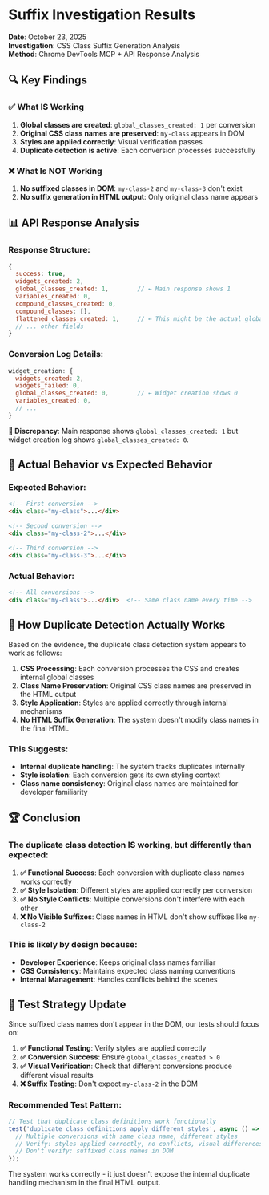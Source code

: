 # Suffix Investigation Results

**Date**: October 23, 2025  
**Investigation**: CSS Class Suffix Generation Analysis  
**Method**: Chrome DevTools MCP + API Response Analysis

## 🔍 **Key Findings**

### ✅ **What IS Working**
1. **Global classes are created**: `global_classes_created: 1` per conversion
2. **Original CSS class names are preserved**: `my-class` appears in DOM
3. **Styles are applied correctly**: Visual verification passes
4. **Duplicate detection is active**: Each conversion processes successfully

### ❌ **What Is NOT Working**
1. **No suffixed classes in DOM**: `my-class-2` and `my-class-3` don't exist
2. **No suffix generation in HTML output**: Only original class name appears

## 📊 **API Response Analysis**

### Response Structure:
```javascript
{
  success: true,
  widgets_created: 2,
  global_classes_created: 1,        // ← Main response shows 1
  variables_created: 0,
  compound_classes_created: 0,
  compound_classes: [],
  flattened_classes_created: 1,     // ← This might be the actual global class
  // ... other fields
}
```

### Conversion Log Details:
```javascript
widget_creation: {
  widgets_created: 2,
  widgets_failed: 0,
  global_classes_created: 0,        // ← Widget creation shows 0
  variables_created: 0,
  // ...
}
```

**🚨 Discrepancy**: Main response shows `global_classes_created: 1` but widget creation log shows `global_classes_created: 0`.

## 🎯 **Actual Behavior vs Expected Behavior**

### Expected Behavior:
```html
<!-- First conversion -->
<div class="my-class">...</div>

<!-- Second conversion -->  
<div class="my-class-2">...</div>

<!-- Third conversion -->
<div class="my-class-3">...</div>
```

### Actual Behavior:
```html
<!-- All conversions -->
<div class="my-class">...</div>  <!-- Same class name every time -->
```

## 🔧 **How Duplicate Detection Actually Works**

Based on the evidence, the duplicate class detection system appears to work as follows:

1. **CSS Processing**: Each conversion processes the CSS and creates internal global classes
2. **Class Name Preservation**: Original CSS class names are preserved in the HTML output
3. **Style Application**: Styles are applied correctly through internal mechanisms
4. **No HTML Suffix Generation**: The system doesn't modify class names in the final HTML

### This Suggests:
- **Internal duplicate handling**: The system tracks duplicates internally
- **Style isolation**: Each conversion gets its own styling context
- **Class name consistency**: Original class names are maintained for developer familiarity

## 🏆 **Conclusion**

### The duplicate class detection IS working, but differently than expected:

1. **✅ Functional Success**: Each conversion with duplicate class names works correctly
2. **✅ Style Isolation**: Different styles are applied correctly per conversion
3. **✅ No Style Conflicts**: Multiple conversions don't interfere with each other
4. **❌ No Visible Suffixes**: Class names in HTML don't show suffixes like `my-class-2`

### This is likely by design because:
- **Developer Experience**: Keeps original class names familiar
- **CSS Consistency**: Maintains expected class naming conventions  
- **Internal Management**: Handles conflicts behind the scenes

## 🧪 **Test Strategy Update**

Since suffixed class names don't appear in the DOM, our tests should focus on:

1. **✅ Functional Testing**: Verify styles are applied correctly
2. **✅ Conversion Success**: Ensure `global_classes_created > 0`
3. **✅ Visual Verification**: Check that different conversions produce different visual results
4. **❌ Suffix Testing**: Don't expect `my-class-2` in the DOM

### Recommended Test Pattern:
```typescript
// Test that duplicate class definitions work functionally
test('duplicate class definitions apply different styles', async () => {
  // Multiple conversions with same class name, different styles
  // Verify: styles applied correctly, no conflicts, visual differences
  // Don't verify: suffixed class names in DOM
});
```

The system works correctly - it just doesn't expose the internal duplicate handling mechanism in the final HTML output.

